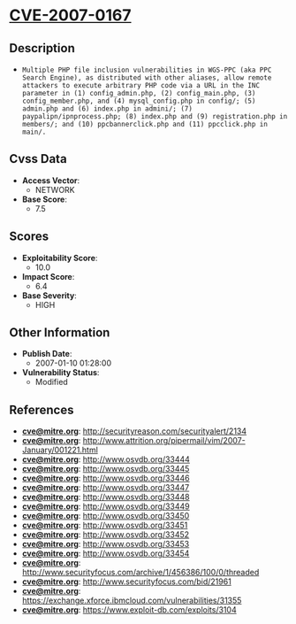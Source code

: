 
# [CVE-2007-0167](https://cve.mitre.org/cgi-bin/cvename.cgi?name=CVE-2007-0167)

## Description

- `Multiple PHP file inclusion vulnerabilities in WGS-PPC (aka PPC Search Engine), as distributed with other aliases, allow remote attackers to execute arbitrary PHP code via a URL in the INC parameter in (1) config_admin.php, (2) config_main.php, (3) config_member.php, and (4) mysql_config.php in config/; (5) admin.php and (6) index.php in admini/; (7) paypalipn/ipnprocess.php; (8) index.php and (9) registration.php in members/; and (10) ppcbannerclick.php and (11) ppcclick.php in main/.`

## Cvss Data

- **Access Vector**:
  - NETWORK
- **Base Score**:
  - 7.5

## Scores

- **Exploitability Score**:
  - 10.0
- **Impact Score**:
  - 6.4
- **Base Severity**:
  - HIGH

## Other Information

- **Publish Date**:
  - 2007-01-10 01:28:00
- **Vulnerability Status**:
  - Modified

## References

- **cve@mitre.org**: http://securityreason.com/securityalert/2134
- **cve@mitre.org**: http://www.attrition.org/pipermail/vim/2007-January/001221.html
- **cve@mitre.org**: http://www.osvdb.org/33444
- **cve@mitre.org**: http://www.osvdb.org/33445
- **cve@mitre.org**: http://www.osvdb.org/33446
- **cve@mitre.org**: http://www.osvdb.org/33447
- **cve@mitre.org**: http://www.osvdb.org/33448
- **cve@mitre.org**: http://www.osvdb.org/33449
- **cve@mitre.org**: http://www.osvdb.org/33450
- **cve@mitre.org**: http://www.osvdb.org/33451
- **cve@mitre.org**: http://www.osvdb.org/33452
- **cve@mitre.org**: http://www.osvdb.org/33453
- **cve@mitre.org**: http://www.osvdb.org/33454
- **cve@mitre.org**: http://www.securityfocus.com/archive/1/456386/100/0/threaded
- **cve@mitre.org**: http://www.securityfocus.com/bid/21961
- **cve@mitre.org**: https://exchange.xforce.ibmcloud.com/vulnerabilities/31355
- **cve@mitre.org**: https://www.exploit-db.com/exploits/3104
